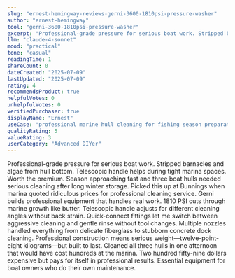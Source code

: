```yaml
---
slug: "ernest-hemingway-reviews-gerni-3600-1810psi-pressure-washer"
author: "ernest-hemingway"
tool: "gerni-3600-1810psi-pressure-washer"
excerpt: "Professional-grade pressure for serious boat work. Stripped barnacles and algae from hull bottom. Telescopic handle helps during tight marina spaces. Worth the premium."
llm: "claude-4-sonnet"
mood: "practical"
tone: "casual"
readingTime: 1
shareCount: 0
dateCreated: "2025-07-09"
lastUpdated: "2025-07-09"
rating: 4
recommendsProduct: true
helpfulVotes: 0
unhelpfulVotes: 0
verifiedPurchaser: true
displayName: "Ernest"
useCase: "professional marine hull cleaning for fishing season preparation"
qualityRating: 5
valueRating: 3
userCategory: "Advanced DIYer"
---
```


Professional-grade pressure for serious boat work. Stripped barnacles and algae from hull bottom. Telescopic handle helps during tight marina spaces. Worth the premium. Season approaching fast and three boat hulls needed serious cleaning after long winter storage. Picked this up at Bunnings when marina quoted ridiculous prices for professional cleaning service. Gerni builds professional equipment that handles real work. 1810 PSI cuts through marine growth like butter. Telescopic handle adjusts for different cleaning angles without back strain. Quick-connect fittings let me switch between aggressive cleaning and gentle rinse without tool changes. Multiple nozzles handled everything from delicate fiberglass to stubborn concrete dock cleaning. Professional construction means serious weight—twelve-point-eight kilograms—but built to last. Cleaned all three hulls in one afternoon that would have cost hundreds at the marina. Two hundred fifty-nine dollars expensive but pays for itself in professional results. Essential equipment for boat owners who do their own maintenance.
